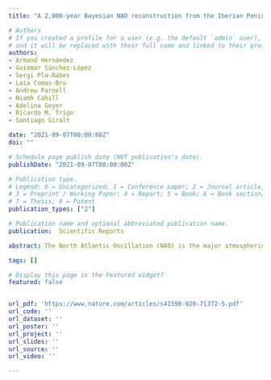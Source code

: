 ```yaml
---
title: "A 2,000-year Bayesian NAO reconstruction from the Iberian Peninsula"

# Authors
# If you created a profile for a user (e.g. the default `admin` user), write the username (folder name) here 
# and it will be replaced with their full name and linked to their profile.
authors:
- Armand Hernández
- Guiomar Sánchez-López
- Sergi Pla-Rabes
- Laia Comas-Bru
- Andrew Parnell
- Niamh Cahill
- Adelina Geyer
- Ricardo M. Trigo 
- Santiago Giralt 

date: "2021-09-07T00:00:00Z"
doi: ""

# Schedule page publish date (NOT publication's date).
publishDate: "2021-09-07T00:00:00Z"

# Publication type.
# Legend: 0 = Uncategorized; 1 = Conference paper; 2 = Journal article;
# 3 = Preprint / Working Paper; 4 = Report; 5 = Book; 6 = Book section;
# 7 = Thesis; 8 = Patent
publication_types: ["2"]

# Publication name and optional abbreviated publication name.
publication:  Scientific Reports

abstract: The North Atlantic Oscillation (NAO) is the major atmospheric mode that controls winter European climate variability because its strength and phase determine regional temperature, precipitation and storm tracks. The NAO spatial structure and associated climatic impacts over Europe are not stationary making it crucial to understanding its past evolution in order to improve the predictability of future scenarios. In this regard, there has been a dramatic increase in the number of studies aimed at reconstructing past NAO variability, but the information related to decadal-scale NAO evolution beyond the last millennium is scarce and inconclusive. We present a new 2,000-year multi-annual, proxy-based reconstruction of local NAO impact, with associated uncertainties, obtained by a Bayesian approach. This new local NAO reconstruction is obtained from a mountain lacustrine sedimentary archive of the Iberian Peninsula. This geographical area is not included in previous NAO reconstructions despite being a widely used region for instrumental-based NAO measurements. We assess the main external forcings (i.e., volcanic eruptions and solar activity) on NAO variability which, on a decadal scale, show that a low number of sunspots correlate to low NAO values. By comparison with other previously published NAO reconstructions in our analyses we can test the stationarity of the solar influence on the NAO signal across a latitudinal gradient based on the position of the employed archives for each NAO reconstruction. Inconclusive results on the volcanic forcing on NAO variability over decadal time-scales indicates the need for further studies. Moreover, we highlight the potential role of other North Atlantic modes of variability (i.e., East Atlantic pattern) on the non-stationary behaviour of the NAO throughout the Common Era, likely via solar forcing. 

tags: []

# Display this page in the Featured widget?
featured: false


url_pdf: 'https://www.nature.com/articles/s41598-020-71372-5.pdf'
url_code: ''
url_dataset: ''
url_poster: ''
url_project: ''
url_slides: ''
url_source: ''
url_video: ''

---
```

